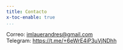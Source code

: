 ```yaml
---
title: Contacto
x-toc-enable: true
...
```


Correo: imlauerandres@gmail.com    
Telegram: https://t.me/+6eWrE4iP3uVjNDhh
